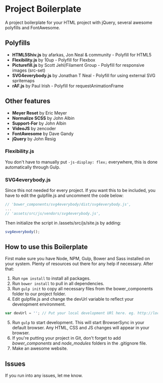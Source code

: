 # Project Boilerplate

A project boilerplate for your HTML project with jQuery, several awesome polyfills and FontAwesome.

## Polyfills
* **HTML5Shiv.js** by afarkas, Jon Neal & community - Polyfill for HTML5
* **Flexibility.js** by 10up - Polyfill for Flexbox
* **Picturefill.js** by Scott Jehl/Filament Group - Polyfill for responsive images (src-set)
* **SVG4everybody.js** by Jonathan T Neal - Polyfill for using  external SVG spritemaps
* **rAF.js** by Paul Irish - Polyfill for requestAnimationFrame

## Other features
* **Meyer Reset** by Eric Meyer
* **Normalize SCSS** by John Albin
* **Support-For** by John Albin
* **VideoJS** by zencoder
* **FontAwesome** by Dave Gandy
* **jQuery** by John Resig

### Flexibility.js
You don't have to manually put `-js-display: flex;` everywhere, this is done automatically through Gulp.

### SVG4everybody.js
Since this not needed for every project. If you want this to be included, you have to edit the gulpfile.js and uncomment the code below:
```javascript
// 'bower_components/svg4everybody/dist/svg4everybody.js',
...
// 'assets/src/js/vendors/svg4everybody.js',
```

Then initialize the script in /assets/src/js/site.js by adding:
```javascript
svg4everybody();
```

## How to use this Boilerplate
First make sure you have Node, NPM, Gulp, Bower and Sass installed on your system. Plenty of resources out there for any help if necessary. After that:

1. Run `npm install` to install all packages.
2. Run `bower install` to pull in all dependencies.
3. Run `gulp init` to copy all necessary files from the bower_components folder to our project folder.
4. Edit gulpfile.js and change the devUrl variable to reflect your development environment.
```javascript
var devUrl = ''; // Put your local development URl here. eg. http://localhost or http://localhost:8888
```
5. Run `gulp` to start development. This will start BrowserSync in your default browser. Any HTML, CSS and JS changes will appear in your browser.
6. If you're putting your project in Git, don't forget to add *bower_components* and *node_modules* folders in the .gitignore file.
7. Make an awesome website.

## Issues
If you run into any issues, let me know.
